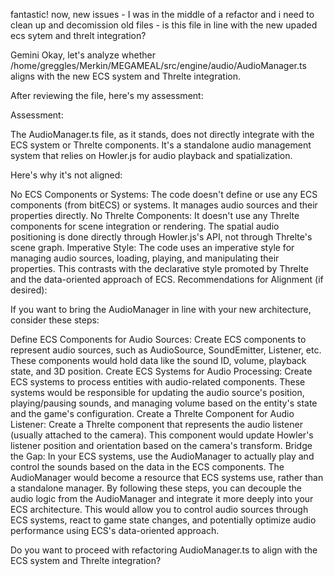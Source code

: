 fantastic! now, new issues - I was in the middle of a refactor and i need to clean up and decomission old files - is this file in line with the new upaded ecs sytem and threlt integration?


Gemini
Okay, let's analyze whether /home/greggles/Merkin/MEGAMEAL/src/engine/audio/AudioManager.ts aligns with the new ECS system and Threlte integration.

After reviewing the file, here's my assessment:

Assessment:

The AudioManager.ts file, as it stands, does not directly integrate with the ECS system or Threlte components. It's a standalone audio management system that relies on Howler.js for audio playback and spatialization.

Here's why it's not aligned:

No ECS Components or Systems: The code doesn't define or use any ECS components (from bitECS) or systems. It manages audio sources and their properties directly.
No Threlte Components: It doesn't use any Threlte components for scene integration or rendering. The spatial audio positioning is done directly through Howler.js's API, not through Threlte's scene graph.
Imperative Style: The code uses an imperative style for managing audio sources, loading, playing, and manipulating their properties. This contrasts with the declarative style promoted by Threlte and the data-oriented approach of ECS.
Recommendations for Alignment (if desired):

If you want to bring the AudioManager in line with your new architecture, consider these steps:

Define ECS Components for Audio Sources: Create ECS components to represent audio sources, such as AudioSource, SoundEmitter, Listener, etc. These components would hold data like the sound ID, volume, playback state, and 3D position.
Create ECS Systems for Audio Processing: Create ECS systems to process entities with audio-related components. These systems would be responsible for updating the audio source's position, playing/pausing sounds, and managing volume based on the entity's state and the game's configuration.
Create a Threlte Component for Audio Listener: Create a Threlte component that represents the audio listener (usually attached to the camera). This component would update Howler's listener position and orientation based on the camera's transform.
Bridge the Gap: In your ECS systems, use the AudioManager to actually play and control the sounds based on the data in the ECS components. The AudioManager would become a resource that ECS systems use, rather than a standalone manager.
By following these steps, you can decouple the audio logic from the AudioManager and integrate it more deeply into your ECS architecture. This would allow you to control audio sources through ECS systems, react to game state changes, and potentially optimize audio performance using ECS's data-oriented approach.

Do you want to proceed with refactoring AudioManager.ts to align with the ECS system and Threlte integration?